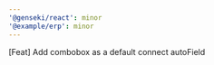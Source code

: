 ```yaml
---
'@genseki/react': minor
'@example/erp': minor
---
```


[Feat] Add combobox as a default connect autoField
